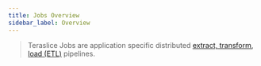 ```yaml
---
title: Jobs Overview
sidebar_label: Overview
---
```


> Teraslice Jobs are application specific distributed [extract, transform, load (ETL)](https://en.wikipedia.org/wiki/Extract,_transform,_load) pipelines.
